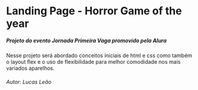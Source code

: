 # Landing Page - Horror Game of the year
##### _Projeto do evento Jornada Primeira Vaga promovido pela Alura_



Nesse projeto será abordado conceitos iniciais de html e css como também o layout flex e o uso de flexibilidade para melhor comodidade nos mais variados aparelhos.

###### Autor: Lucas Leão 
